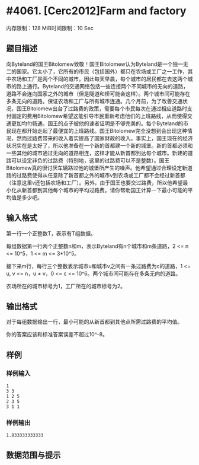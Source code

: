 # #4061. [Cerc2012]Farm and factory

内存限制：128 MiB时间限制：10 Sec

## 题目描述

向Byteland的国王Bitolomew致敬！国王Bitolomew认为Byteland是一个独一无二的国家。它太小了，它所有的市民（包括国外）都只在农场或工厂之一工作，其中农场和工厂是两个不同的城市。因此每天早晨，每个城市的居民都在去这两个城市的路上通行。Byteland的交通网络包括一些连接两个不同城市的无向的道路，道路不会连向国家之外的城市（但是隧道和桥可能会这样）。两个城市间可能存在多条无向的道路。保证农场和工厂与所有城市连通。几个月前，为了改善交通状况，国王Bitolomew出台了过路费的政策，需要每个市民每次在通过相应道路时支付固定的费用Bitolomew希望这能引导市民重新考虑他们的上班路线，从而使得交通更加均匀畅通。国王的点子被他的谏者证明是不够完美的。每个Byteland的市民现在都开始走起了最便宜的上班路线。国王Bitolomew完全没想到会出现这种情况，然而过路费带来的收入着实提高了国家财政的收入。事实上，国王现在的经济状况实在是太好了，所以他准备在一个新的首都建一个新的城堡。新的首都必须和一些其他的城市通过无向的道路相连，这样才能从新首都到达每个城市。新建的道路可以设定非负的过路费（特别地，这里的过路费可以不是整数）。国王Bitolomew真的很讨厌车辆路过他的城堡所产生的噪声。他希望通过合理设定新道路的过路费使得从任意除了新首都之外的城市v到农场或工厂都不会经过新首都（注意这里v还包括农场和工厂）。另外，由于国王也要交过路费，所以他希望最小化从新首都到其他每个城市的平均过路费。请你帮助国王计算一下最小可能的平均值是多少吧。

## 输入格式

第一行一个正整数T，表示有T组数据。

每组数据第一行两个正整数n和m，表示Byteland有n个城市和m条道路，2 <= n <= 10^5，1 <= m <= 3*10^5。

接下来m行，每行三个整数表示城市u和城市v之间有一条过路费为c的道路，1 <= u, v <= n，u &ne; v，0 <= c <= 10^6。两个城市间可能存在多条无向的道路。

农场所在的城市标号为1，工厂所在的城市标号为2。

## 输出格式

 对于每组数据输出一行，最小可能的从新首都到其他点所需过路费的平均值。

你的答案应该和标准答案误差不超过10^-8。

## 样例

### 样例输入

    
    1
    3 3
    1 2 5
    2 3 5
    3 1 1 
    
    

### 样例输出

    
    1.833333333333
     
    

## 数据范围与提示
